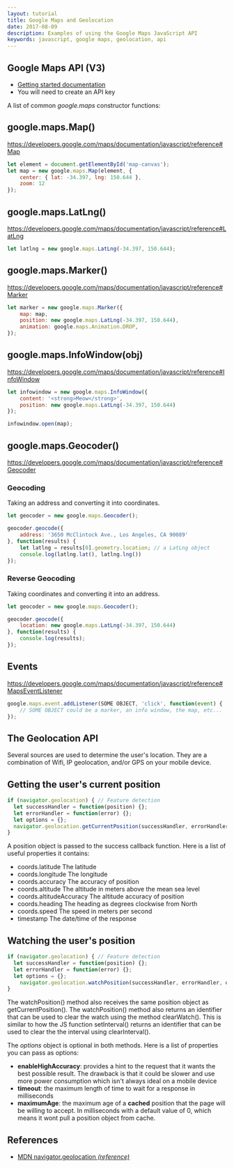 ```yaml
---
layout: tutorial
title: Google Maps and Geolocation
date: 2017-08-09
description: Examples of using the Google Maps JavaScript API
keywords: javascript, google maps, geolocation, api
---
```


## Google Maps API (V3)

* [Getting started documentation](https://developers.google.com/maps/documentation/javascript/tutorial)
* You will need to create an API key


A list of common _google.maps_ constructor functions:


## google.maps.Map()

https://developers.google.com/maps/documentation/javascript/reference#Map

```js
let element = document.getElementById('map-canvas');
let map = new google.maps.Map(element, {
	center: { lat: -34.397, lng: 150.644 },
	zoom: 12
});
```

## google.maps.LatLng()

https://developers.google.com/maps/documentation/javascript/reference#LatLng

```js
let latlng = new google.maps.LatLng(-34.397, 150.644);
```

## google.maps.Marker()

https://developers.google.com/maps/documentation/javascript/reference#Marker

```js
let marker = new google.maps.Marker({
	map: map,
	position: new google.maps.LatLng(-34.397, 150.644),
	animation: google.maps.Animation.DROP,
});
```

## google.maps.InfoWindow(obj)

https://developers.google.com/maps/documentation/javascript/reference#InfoWindow

```js
let infowindow = new google.maps.InfoWindow({
	content: '<strong>Meow</strong>',
	position: new google.maps.LatLng(-34.397, 150.644)
});

infowindow.open(map);
```

## google.maps.Geocoder()

https://developers.google.com/maps/documentation/javascript/reference#Geocoder

### Geocoding

Taking an address and converting it into coordinates.

```js
let geocoder = new google.maps.Geocoder();

geocoder.geocode({
	address: '3650 McClintock Ave., Los Angeles, CA 90089'
}, function(results) {
	let latlng = results[0].geometry.location; // a LatLng object
	console.log(latlng.lat(), latlng.lng())
});
```

### Reverse Geocoding

Taking coordinates and converting it into an address.

```js
let geocoder = new google.maps.Geocoder();

geocoder.geocode({
	location: new google.maps.LatLng(-34.397, 150.644)
}, function(results) {
	console.log(results);
});
```

## Events

https://developers.google.com/maps/documentation/javascript/reference#MapsEventListener

```js
google.maps.event.addListener(SOME OBJECT, 'click', function(event) {
	// SOME OBJECT could be a marker, an info window, the map, etc...
});
```

## The Geolocation API

Several sources are used to determine the user's location. They are a combination of Wifi, IP geolocation, and/or GPS on your mobile device.

## Getting the user's current position

```js
if (navigator.geolocation) { // Feature detection
  let successHandler = function(position) {};
  let errorHandler = function(error) {};
  let options = {};
  navigator.geolocation.getCurrentPosition(successHandler, errorHandler, options);
}
```

A position object is passed to the success callback function. Here is a list of useful properties it contains:

* coords.latitude			The latitude
* coords.longitude			The longitude
* coords.accuracy			The accuracy of position
* coords.altitude			The altitude in meters above the mean sea level
* coords.altitudeAccuracy	The altitude accuracy of position
* coords.heading			The heading as degrees clockwise from North
* coords.speed				The speed in meters per second
* timestamp					The date/time of the response

## Watching the user's position

```js
if (navigator.geolocation) { // Feature detection
  let successHandler = function(position) {};
  let errorHandler = function(error) {};
  let options = {};
	navigator.geolocation.watchPosition(successHandler, errorHandler, options);
}
```

The watchPosition() method also receives the same position object as getCurrentPosition(). The watchPosition() method also returns an identifier that can be used to clear the watch using the method clearWatch(). This is similar to how the JS function setInterval() returns an identifier that can be used to clear the the interval using clearInterval().

The _options_ object is optional in both methods. Here is a list of properties you can pass as options:

* __enableHighAccuracy__: provides a hint to the request that it wants the best possible result. The drawback is that it could be slower and use more power consumption which isn't always ideal on a mobile device
* __timeout__: the maximum length of time to wait for a response in milliseconds
* __maximumAge__: the maximum age of a __cached__ position that the page will be willing to accept. In milliseconds with a default value of 0, which means it wont pull a position object from cache.

## References

* [MDN navigator.geolocation _(reference)_](https://developer.mozilla.org/en-US/docs/Using_geolocation)

